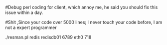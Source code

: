 #Debug perl coding for client, which annoy me, he said you should fix this issue within a day.

#Shit ,Since your code over 5000 lines; I never touch your code before,  I am not a expert programmer

./resman.pl redis redisdb01  6789 eth0 718
